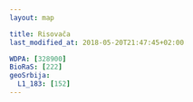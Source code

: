 ```yaml
---
layout: map

title: Risovača
last_modified_at: 2018-05-20T21:47:45+02:00

WDPA: [328900]
BioRaS: [222]
geoSrbija:
  L1_183: [152]
---
```

